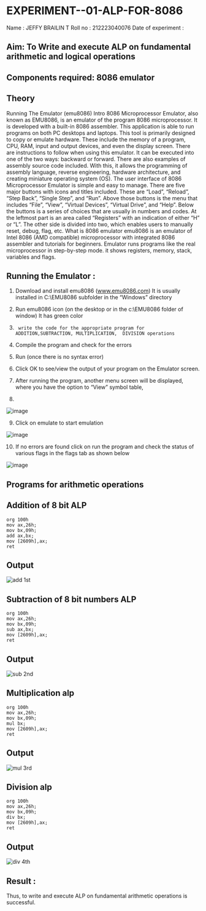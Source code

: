 # EXPERIMENT--01-ALP-FOR-8086
Name : JEFFY BRAILIN T
Roll no : 212223040076
Date of experiment : 

## Aim: To Write and execute ALP on fundamental arithmetic and logical operations
## Components required: 8086  emulator 
## Theory 
Running The Emulator (emu8086) Intro 8086 Microprocessor Emulator, also known as EMU8086, is an emulator of the program 8086 microprocessor. It is developed with a built-in 8086 assembler. This application is able to run programs on both PC desktops and laptops. This tool is primarily designed to copy or emulate hardware. These include the memory of a program, CPU, RAM, input and output devices, and even the display screen. There are instructions to follow when using this emulator. It can be executed into one of the two ways: backward or forward. There are also examples of assembly source code included. With this, it allows the programming of assembly language, reverse engineering, hardware architecture, and creating miniature operating system (OS). The user interface of 8086 Microprocessor Emulator is simple and easy to manage. There are five major buttons with icons and titles included. These are “Load”, “Reload”, “Step Back”, “Single Step”, and “Run”. Above those buttons is the menu that includes “File”, “View”, “Virtual Devices”, “Virtual Drive”, and “Help”. Below the buttons is a series of choices that are usually in numbers and codes. At the leftmost part is an area called “Registers” with an indication of either “H” or “L”. The other side is divided into two, which enables users to manually reset, debug, flag, etc. What is 8086 emulator emu8086 is an emulator of Intel 8086 (AMD compatible) microprocessor with integrated 8086 assembler and tutorials for beginners. Emulator runs programs like the real microprocessor in step-by-step mode. it shows registers, memory, stack, variables and flags.


 ## Running the Emulator :
1.	Download and install emu8086 (www.emu8086.com) It is usually installed in C:\EMU8086 subfolder in the “Windows” directory
2.	  Run  emu8086 icon (on the desktop or in the c:\EMU8086 folder of window) It has green color 
 
 
3.		write the code for the appropriate program for ADDITION,SUBTRACTION, MULTIPLICATION,  DIVISION operations 

4.	 Compile the program and check for the errors 
5.	Run (once there is no syntax error) 

6.	Click OK to see/view the output of your program on the Emulator screen. 


7.	After running the program, another menu screen will be displayed, where you have the option to “View” symbol table,
8.	 


![image](https://user-images.githubusercontent.com/36288975/189273263-d65baae9-4b8f-4723-afb3-c0ffa4052b04.png)











9.	Click on emulate to start emulation 








![image](https://user-images.githubusercontent.com/36288975/189273273-9bb36ec1-e2e8-4892-8d35-37707332bfdc.png)








10.	If no errors are found click on run the program and check the status of various flags in the flags tab as shown below 






![image](https://user-images.githubusercontent.com/36288975/189273277-113a2a33-4a40-4ff8-95a5-ecd3a1f504fe.png)







## Programs for arithmetic  operations

## Addition  of 8 bit ALP 
```
org 100h
mov ax,26h;
mov bx,09h;
add ax,bx;
mov [2609h],ax;
ret
```

## Output  
![add 1st](https://github.com/jeffybrailin/EXPERIMENT--01-ALP-FOR-8086/assets/146911326/b00d9969-c0d0-467e-83cf-7120614449f9)

 
## Subtraction   of 8 bit numbers  ALP 

```
org 100h
mov ax,26h;
mov bx,09h;
sub ax,bx;
mov [2609h],ax;
ret
```
## Output  
![sub 2nd](https://github.com/jeffybrailin/EXPERIMENT--01-ALP-FOR-8086/assets/146911326/ecefae9a-eee0-46f0-ac6c-f785385d0b39)

## Multiplication alp 
```
org 100h
mov ax,26h;
mov bx,09h;
mul bx;
mov [2609h],ax;
ret
```
 ## Output  
![mul 3rd](https://github.com/jeffybrailin/EXPERIMENT--01-ALP-FOR-8086/assets/146911326/ce186be2-d352-491b-a5d5-31343afa1609)

## Division alp 
```
org 100h
mov ax,26h;
mov bx,09h;
div bx;
mov [2609h],ax;
ret
```
## Output  
![div 4th](https://github.com/jeffybrailin/EXPERIMENT--01-ALP-FOR-8086/assets/146911326/5674ddfd-9ed1-49d2-acfd-b87b4c890311)

## Result :
 Thus, to write and execute ALP on fundamental arithmetic operations is successful.








